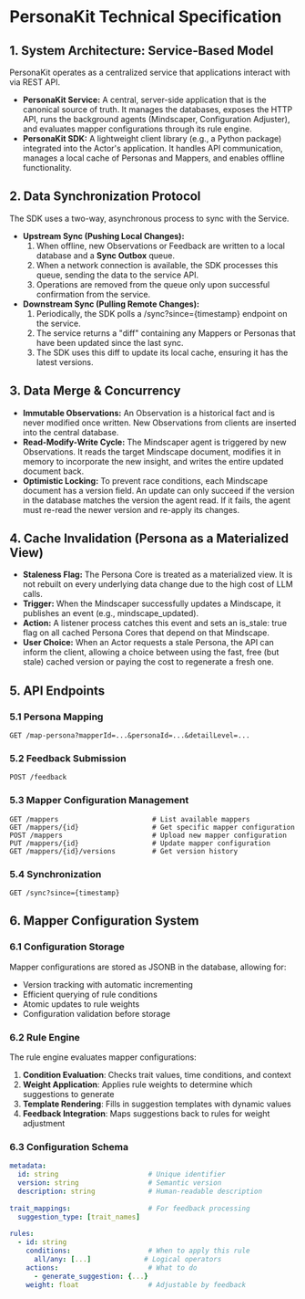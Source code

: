 # PersonaKit Technical Specification

## **1. System Architecture: Service-Based Model**

PersonaKit operates as a centralized service that applications interact with via REST API.

* **PersonaKit Service:** A central, server-side application that is the canonical source of truth. It manages the databases, exposes the HTTP API, runs the background agents (Mindscaper, Configuration Adjuster), and evaluates mapper configurations through its rule engine.  
* **PersonaKit SDK:** A lightweight client library (e.g., a Python package) integrated into the Actor's application. It handles API communication, manages a local cache of Personas and Mappers, and enables offline functionality.

## **2. Data Synchronization Protocol**

The SDK uses a two-way, asynchronous process to sync with the Service.

* **Upstream Sync (Pushing Local Changes):**  
  1. When offline, new Observations or Feedback are written to a local database and a **Sync Outbox** queue.  
  2. When a network connection is available, the SDK processes this queue, sending the data to the service API.  
  3. Operations are removed from the queue only upon successful confirmation from the service.  
* **Downstream Sync (Pulling Remote Changes):**  
  1. Periodically, the SDK polls a /sync?since={timestamp} endpoint on the service.  
  2. The service returns a "diff" containing any Mappers or Personas that have been updated since the last sync.  
  3. The SDK uses this diff to update its local cache, ensuring it has the latest versions.

## **3. Data Merge & Concurrency**

* **Immutable Observations:** An Observation is a historical fact and is never modified once written. New Observations from clients are inserted into the central database.  
* **Read-Modify-Write Cycle:** The Mindscaper agent is triggered by new Observations. It reads the target Mindscape document, modifies it in memory to incorporate the new insight, and writes the entire updated document back.  
* **Optimistic Locking:** To prevent race conditions, each Mindscape document has a version field. An update can only succeed if the version in the database matches the version the agent read. If it fails, the agent must re-read the newer version and re-apply its changes.

## **4. Cache Invalidation (Persona as a Materialized View)**

* **Staleness Flag:** The Persona Core is treated as a materialized view. It is not rebuilt on every underlying data change due to the high cost of LLM calls.  
* **Trigger:** When the Mindscaper successfully updates a Mindscape, it publishes an event (e.g., mindscape_updated).  
* **Action:** A listener process catches this event and sets an is_stale: true flag on all cached Persona Cores that depend on that Mindscape.  
* **User Choice:** When an Actor requests a stale Persona, the API can inform the client, allowing a choice between using the fast, free (but stale) cached version or paying the cost to regenerate a fresh one.

## **5. API Endpoints**

### **5.1 Persona Mapping**
```
GET /map-persona?mapperId=...&personaId=...&detailLevel=...
```

### **5.2 Feedback Submission**
```
POST /feedback
```

### **5.3 Mapper Configuration Management**
```
GET /mappers                       # List available mappers
GET /mappers/{id}                  # Get specific mapper configuration
POST /mappers                      # Upload new mapper configuration
PUT /mappers/{id}                  # Update mapper configuration
GET /mappers/{id}/versions         # Get version history
```

### **5.4 Synchronization**
```
GET /sync?since={timestamp}
```

## **6. Mapper Configuration System**

### **6.1 Configuration Storage**
Mapper configurations are stored as JSONB in the database, allowing for:
- Version tracking with automatic incrementing
- Efficient querying of rule conditions
- Atomic updates to rule weights
- Configuration validation before storage

### **6.2 Rule Engine**
The rule engine evaluates mapper configurations:
1. **Condition Evaluation**: Checks trait values, time conditions, and context
2. **Weight Application**: Applies rule weights to determine which suggestions to generate
3. **Template Rendering**: Fills in suggestion templates with dynamic values
4. **Feedback Integration**: Maps suggestions back to rules for weight adjustment

### **6.3 Configuration Schema**
```yaml
metadata:
  id: string                      # Unique identifier
  version: string                 # Semantic version
  description: string             # Human-readable description
  
trait_mappings:                   # For feedback processing
  suggestion_type: [trait_names]
  
rules:
  - id: string
    conditions:                   # When to apply this rule
      all/any: [...]             # Logical operators
    actions:                      # What to do
      - generate_suggestion: {...}
    weight: float                 # Adjustable by feedback
```